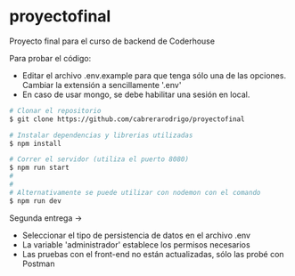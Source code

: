 # proyectofinal
Proyecto final para el curso de backend de Coderhouse

Para probar el código:
- Editar el archivo .env.example para que tenga sólo una de las opciones. Cambiar la extensión a sencillamente '.env'
- En caso de usar mongo, se debe habilitar una sesión en local.
```bash
# Clonar el repositorio
$ git clone https://github.com/cabrerarodrigo/proyectofinal

# Instalar dependencias y librerias utilizadas
$ npm install

# Correr el servidor (utiliza el puerto 8080)
$ npm run start
#
#
# Alternativamente se puede utilizar con nodemon con el comando
$ npm run dev
```

Segunda entrega -> 
- Seleccionar el tipo de persistencia de datos en el archivo .env
- La variable 'administrador' establece los permisos necesarios
- Las pruebas con el front-end no están actualizadas, sólo las probé con Postman

